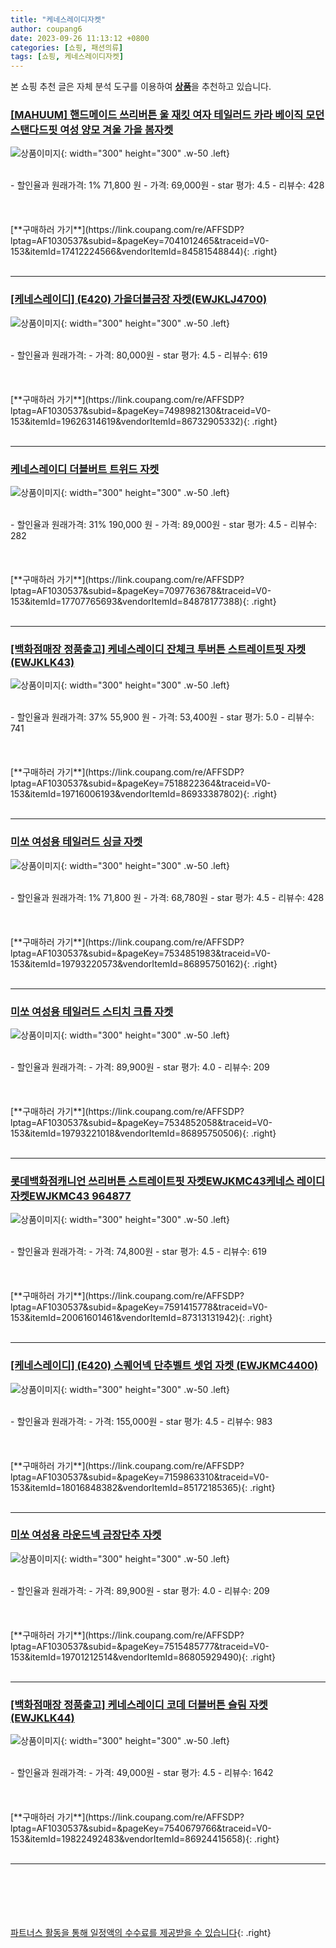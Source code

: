 ```yaml
---
title: "케네스레이디자켓"
author: coupang6
date: 2023-09-26 11:13:12 +0800
categories: [쇼핑, 패션의류]
tags: [쇼핑, 케네스레이디자켓]
---
```


본 쇼핑 추천 글은 자체 분석 도구를 이용하여 [**상품**](https://link.coupang.com/a/bao1ui)을 추천하고 있습니다.

### [[MAHUUM] 핸드메이드 쓰리버튼 울 재킷 여자 테일러드 카라 베이직 모던 스탠다드핏 여성 양모 겨울 가을 봄자켓](https://link.coupang.com/re/AFFSDP?lptag=AF1030537&subid=&pageKey=7041012465&traceid=V0-153&itemId=17412224566&vendorItemId=84581548844)

![상품이미지](https://thumbnail9.coupangcdn.com/thumbnails/remote/230x230ex/image/vendor_inventory/e86e/b175d3add083684b6fc4302de95081d886885b4b0e0934b0184c88b3748e.png){: width="300" height="300" .w-50 .left}


<br>
- 할인율과 원래가격: 1%  71,800   원
- 가격: 69,000원
- star 평가: 4.5
- 리뷰수: 428
<br>
<br>
<br>
<br>
[**구매하러 가기**](https://link.coupang.com/re/AFFSDP?lptag=AF1030537&subid=&pageKey=7041012465&traceid=V0-153&itemId=17412224566&vendorItemId=84581548844){: .right}
<br>
<br>

---

### [[케네스레이디] (E420) 가을더블금장 자켓(EWJKLJ4700)](https://link.coupang.com/re/AFFSDP?lptag=AF1030537&subid=&pageKey=7498982130&traceid=V0-153&itemId=19626314619&vendorItemId=86732905332)

![상품이미지](https://thumbnail8.coupangcdn.com/thumbnails/remote/230x230ex/image/vendor_inventory/37b3/d17e693a29da8da1e1ec1bfe2e7a86d8817de0cb111f43f5c59a8859befd.jpg){: width="300" height="300" .w-50 .left}


<br>
- 할인율과 원래가격: 
- 가격: 80,000원
- star 평가: 4.5
- 리뷰수: 619
<br>
<br>
<br>
<br>
[**구매하러 가기**](https://link.coupang.com/re/AFFSDP?lptag=AF1030537&subid=&pageKey=7498982130&traceid=V0-153&itemId=19626314619&vendorItemId=86732905332){: .right}
<br>
<br>

---

### [케네스레이디 더블버트 트위드 자켓](https://link.coupang.com/re/AFFSDP?lptag=AF1030537&subid=&pageKey=7097763678&traceid=V0-153&itemId=17707765693&vendorItemId=84878177388)

![상품이미지](https://thumbnail8.coupangcdn.com/thumbnails/remote/230x230ex/image/vendor_inventory/4a39/4a08434cc08782d9671dd75929ba01eeece3c2a4c03988e8a6b50e742bac.jpg){: width="300" height="300" .w-50 .left}


<br>
- 할인율과 원래가격: 31%  190,000   원
- 가격: 89,000원
- star 평가: 4.5
- 리뷰수: 282
<br>
<br>
<br>
<br>
[**구매하러 가기**](https://link.coupang.com/re/AFFSDP?lptag=AF1030537&subid=&pageKey=7097763678&traceid=V0-153&itemId=17707765693&vendorItemId=84878177388){: .right}
<br>
<br>

---

### [[백화점매장 정품출고] 케네스레이디 잔체크 투버튼 스트레이트핏 자켓(EWJKLK43)](https://link.coupang.com/re/AFFSDP?lptag=AF1030537&subid=&pageKey=7518822364&traceid=V0-153&itemId=19716006193&vendorItemId=86933387802)

![상품이미지](https://thumbnail9.coupangcdn.com/thumbnails/remote/230x230ex/image/vendor_inventory/fc5c/a88d2f69f3602a730ba6e9779d9b1b99bbedddb89bd0857485a909110d35.jpg){: width="300" height="300" .w-50 .left}


<br>
- 할인율과 원래가격: 37%  55,900   원
- 가격: 53,400원
- star 평가: 5.0
- 리뷰수: 741
<br>
<br>
<br>
<br>
[**구매하러 가기**](https://link.coupang.com/re/AFFSDP?lptag=AF1030537&subid=&pageKey=7518822364&traceid=V0-153&itemId=19716006193&vendorItemId=86933387802){: .right}
<br>
<br>

---

### [미쏘 여성용 테일러드 싱글 자켓](https://link.coupang.com/re/AFFSDP?lptag=AF1030537&subid=&pageKey=7534851983&traceid=V0-153&itemId=19793220573&vendorItemId=86895750162)

![상품이미지](https://thumbnail10.coupangcdn.com/thumbnails/remote/230x230ex/image/rs_quotation_api/5ewbdbdb/8aa06e6e0b034815b12b5c56080fdc22.jpg){: width="300" height="300" .w-50 .left}


<br>
- 할인율과 원래가격: 1%  71,800   원
- 가격: 68,780원
- star 평가: 4.5
- 리뷰수: 428
<br>
<br>
<br>
<br>
[**구매하러 가기**](https://link.coupang.com/re/AFFSDP?lptag=AF1030537&subid=&pageKey=7534851983&traceid=V0-153&itemId=19793220573&vendorItemId=86895750162){: .right}
<br>
<br>

---

### [미쏘 여성용 테일러드 스티치 크롭 자켓](https://link.coupang.com/re/AFFSDP?lptag=AF1030537&subid=&pageKey=7534852058&traceid=V0-153&itemId=19793221018&vendorItemId=86895750506)

![상품이미지](https://thumbnail9.coupangcdn.com/thumbnails/remote/230x230ex/image/retail/images/2023/08/16/17/5/f417a96f-68d0-4884-bd21-a7595731de24.jpg){: width="300" height="300" .w-50 .left}


<br>
- 할인율과 원래가격: 
- 가격: 89,900원
- star 평가: 4.0
- 리뷰수: 209
<br>
<br>
<br>
<br>
[**구매하러 가기**](https://link.coupang.com/re/AFFSDP?lptag=AF1030537&subid=&pageKey=7534852058&traceid=V0-153&itemId=19793221018&vendorItemId=86895750506){: .right}
<br>
<br>

---

### [롯데백화점캐니언 쓰리버튼 스트레이트핏 자켓EWJKMC43케네스 레이디 자켓EWJKMC43 964877](https://link.coupang.com/re/AFFSDP?lptag=AF1030537&subid=&pageKey=7591415778&traceid=V0-153&itemId=20061601461&vendorItemId=87313131942)

![상품이미지](https://thumbnail10.coupangcdn.com/thumbnails/remote/230x230ex/image/vendor_inventory/e768/b4b60877d35bd3f87daee09a8715db8a4bef8859586ba8d95a32390ba419.jpg){: width="300" height="300" .w-50 .left}


<br>
- 할인율과 원래가격: 
- 가격: 74,800원
- star 평가: 4.5
- 리뷰수: 619
<br>
<br>
<br>
<br>
[**구매하러 가기**](https://link.coupang.com/re/AFFSDP?lptag=AF1030537&subid=&pageKey=7591415778&traceid=V0-153&itemId=20061601461&vendorItemId=87313131942){: .right}
<br>
<br>

---

### [[케네스레이디] (E420) 스퀘어넥 단추벨트 셋업 자켓 (EWJKMC4400)](https://link.coupang.com/re/AFFSDP?lptag=AF1030537&subid=&pageKey=7159863310&traceid=V0-153&itemId=18016848382&vendorItemId=85172185365)

![상품이미지](https://thumbnail7.coupangcdn.com/thumbnails/remote/230x230ex/image/vendor_inventory/2b31/873ec8217ecdfa1f295b636ec12e6b4409f2502fbfe72f7de0788e817a68.jpg){: width="300" height="300" .w-50 .left}


<br>
- 할인율과 원래가격: 
- 가격: 155,000원
- star 평가: 4.5
- 리뷰수: 983
<br>
<br>
<br>
<br>
[**구매하러 가기**](https://link.coupang.com/re/AFFSDP?lptag=AF1030537&subid=&pageKey=7159863310&traceid=V0-153&itemId=18016848382&vendorItemId=85172185365){: .right}
<br>
<br>

---

### [미쏘 여성용 라운드넥 금장단추 자켓](https://link.coupang.com/re/AFFSDP?lptag=AF1030537&subid=&pageKey=7515485777&traceid=V0-153&itemId=19701212514&vendorItemId=86805929490)

![상품이미지](https://thumbnail8.coupangcdn.com/thumbnails/remote/230x230ex/image/rs_quotation_api/teqsscj2/a3f89c26412d4163a85e6a6e5413ea66.jpg){: width="300" height="300" .w-50 .left}


<br>
- 할인율과 원래가격: 
- 가격: 89,900원
- star 평가: 4.0
- 리뷰수: 209
<br>
<br>
<br>
<br>
[**구매하러 가기**](https://link.coupang.com/re/AFFSDP?lptag=AF1030537&subid=&pageKey=7515485777&traceid=V0-153&itemId=19701212514&vendorItemId=86805929490){: .right}
<br>
<br>

---

### [[백화점매장 정품출고] 케네스레이디 코데 더블버튼 슬림 자켓(EWJKLK44)](https://link.coupang.com/re/AFFSDP?lptag=AF1030537&subid=&pageKey=7540679766&traceid=V0-153&itemId=19822492483&vendorItemId=86924415658)

![상품이미지](https://thumbnail8.coupangcdn.com/thumbnails/remote/230x230ex/image/vendor_inventory/2ec3/b88a04e7498c69fb78eea0e6b150718aa23e033bfdc5a97a74f307808f40.jpg){: width="300" height="300" .w-50 .left}


<br>
- 할인율과 원래가격: 
- 가격: 49,000원
- star 평가: 4.5
- 리뷰수: 1642
<br>
<br>
<br>
<br>
[**구매하러 가기**](https://link.coupang.com/re/AFFSDP?lptag=AF1030537&subid=&pageKey=7540679766&traceid=V0-153&itemId=19822492483&vendorItemId=86924415658){: .right}
<br>
<br>

---
<br><br><br><br><br> [파트너스 활동을 통해 일정액의 수수료를 제공받을 수 있습니다](https://link.coupang.com/a/bao1ui){: .right}